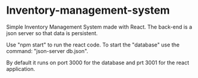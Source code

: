 # Inventory-management-system
Simple Inventory Management System made with React. The back-end is a json server so that data is persistent.

Use "npm start" to run the react code.
To start the "database" use the command: "json-server db.json".

By default it runs on port 3000 for the database and prt 3001 for the react application.
